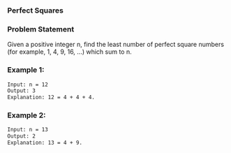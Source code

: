 ### Perfect Squares

### Problem Statement
Given a positive integer n, find the least number of perfect square numbers (for example, 1, 4, 9, 16, ...) which sum to n.

### Example 1:
```bash
Input: n = 12
Output: 3 
Explanation: 12 = 4 + 4 + 4.
```

### Example 2:
```bash
Input: n = 13
Output: 2
Explanation: 13 = 4 + 9.
```
